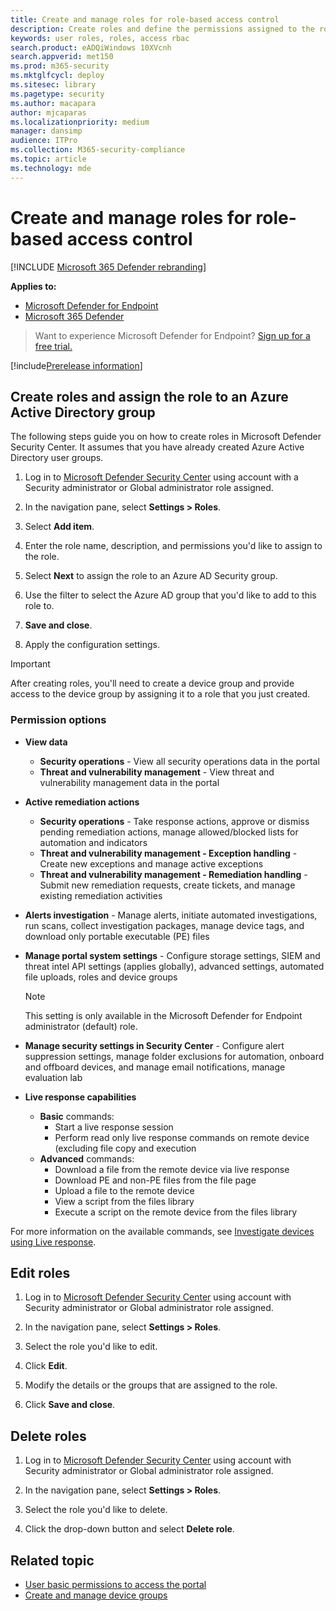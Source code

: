 ```yaml
---
title: Create and manage roles for role-based access control
description: Create roles and define the permissions assigned to the role as part of the role-based access control implementation in the Microsoft Defender Security Center
keywords: user roles, roles, access rbac
search.product: eADQiWindows 10XVcnh
search.appverid: met150
ms.prod: m365-security
ms.mktglfcycl: deploy
ms.sitesec: library
ms.pagetype: security
ms.author: macapara
author: mjcaparas
ms.localizationpriority: medium
manager: dansimp
audience: ITPro
ms.collection: M365-security-compliance
ms.topic: article
ms.technology: mde
---
```


# Create and manage roles for role-based access control

[!INCLUDE [Microsoft 365 Defender rebranding](../../includes/microsoft-defender.md)]

**Applies to:**
- [Microsoft Defender for Endpoint](https://go.microsoft.com/fwlink/p/?linkid=2154037)
- [Microsoft 365 Defender](https://go.microsoft.com/fwlink/p/?linkid=2118804)

>Want to experience Microsoft Defender for Endpoint? [Sign up for a free trial.](https://www.microsoft.com/microsoft-365/windows/microsoft-defender-atp?ocid=docs-wdatp-roles-abovefoldlink)

[!include[Prerelease information](../../includes/prerelease.md)]

## Create roles and assign the role to an Azure Active Directory group

The following steps guide you on how to create roles in Microsoft Defender Security Center. It assumes that you have already created Azure Active Directory user groups.

1. Log in to [Microsoft Defender Security Center](https://securitycenter.windows.com/) using account with a Security administrator or Global administrator role assigned.

2. In the navigation pane, select **Settings > Roles**.

3. Select **Add item**.

4. Enter the role name, description, and permissions you'd like to assign to the role.

5. Select **Next** to assign the role to an Azure AD Security group.

6. Use the filter to select the Azure AD group that you'd like to add to this role to.

7. **Save and close**.

8. Apply the configuration settings.

> [!IMPORTANT]
> After creating roles, you'll need to create a device group and provide access to the device group by assigning it to a role that you just created.

### Permission options

- **View data**
    - **Security operations** - View all security operations data in the portal
    - **Threat and vulnerability management** - View threat and vulnerability management data in the portal

- **Active remediation actions**
    - **Security operations** - Take response actions, approve or dismiss pending remediation actions, manage allowed/blocked lists for automation and indicators
    - **Threat and vulnerability management - Exception handling** - Create new exceptions and manage active exceptions
    - **Threat and vulnerability management - Remediation handling** - Submit new remediation requests, create tickets, and manage existing remediation activities

- **Alerts investigation** - Manage alerts, initiate automated investigations, run scans, collect investigation packages, manage device tags, and download only portable executable (PE) files 

- **Manage portal system settings** - Configure storage settings, SIEM and threat intel API settings (applies globally), advanced settings, automated file uploads, roles and device groups

    > [!NOTE]
    > This setting is only available in the Microsoft Defender for Endpoint administrator (default) role.

- **Manage security settings in Security Center** - Configure alert suppression settings, manage folder exclusions for automation, onboard and offboard devices, and manage email notifications, manage evaluation lab

- **Live response capabilities**
    - **Basic** commands:
        - Start a live response session
        - Perform read only live response commands on remote device (excluding file copy and execution
    - **Advanced** commands:
        - Download a file from the remote device via live response
        - Download PE and non-PE files from the file page
        - Upload a file to the remote device
        - View a script from the files library
        - Execute a script on the remote device from the files library

For more information on the available commands, see [Investigate devices using Live response](live-response.md).
  
## Edit roles

1. Log in to [Microsoft Defender Security Center](https://securitycenter.windows.com/) using account with Security administrator or Global administrator role assigned.

2. In the navigation pane, select **Settings > Roles**.

3. Select the role you'd like to edit.

4. Click **Edit**.

5. Modify the details or the groups that are assigned to the role. 

6. Click **Save and close**.

## Delete roles

1. Log in to [Microsoft Defender Security Center](https://securitycenter.windows.com/) using account with Security administrator or Global administrator role assigned.

2. In the navigation pane, select **Settings > Roles**.

3. Select the role you'd like to delete.

4. Click the drop-down button and select **Delete role**.

## Related topic

- [User basic permissions to access the portal](basic-permissions.md)
- [Create and manage device groups](machine-groups.md)
